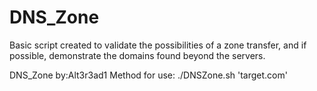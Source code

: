# DNS_Zone
Basic script created to validate the possibilities of a zone transfer, and if possible, demonstrate the domains found beyond the servers.

DNS_Zone by:Alt3r3ad1
Method for use: ./DNSZone.sh 'target.com'
